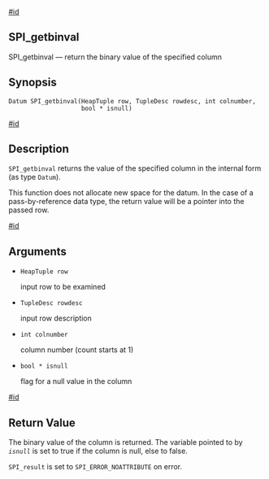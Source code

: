 [#id](#SPI-SPI-GETBINVAL)

## SPI_getbinval

SPI_getbinval — return the binary value of the specified column

## Synopsis

```
Datum SPI_getbinval(HeapTuple row, TupleDesc rowdesc, int colnumber,
                    bool * isnull)
```

[#id](#id-1.8.12.9.7.5)

## Description

`SPI_getbinval` returns the value of the specified column in the internal form (as type `Datum`).

This function does not allocate new space for the datum. In the case of a pass-by-reference data type, the return value will be a pointer into the passed row.

[#id](#id-1.8.12.9.7.6)

## Arguments

- `HeapTuple row`

  input row to be examined

- `TupleDesc rowdesc`

  input row description

- `int colnumber`

  column number (count starts at 1)

- `bool * isnull`

  flag for a null value in the column

[#id](#id-1.8.12.9.7.7)

## Return Value

The binary value of the column is returned. The variable pointed to by _`isnull`_ is set to true if the column is null, else to false.

`SPI_result` is set to `SPI_ERROR_NOATTRIBUTE` on error.
